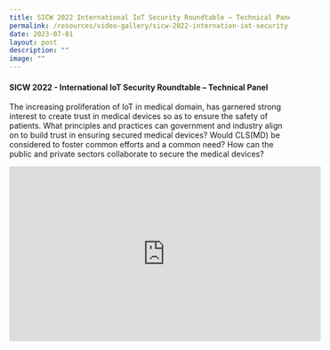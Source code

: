 ```yaml
---
title: SICW 2022 International IoT Security Roundtable – Technical Panel
permalink: /resources/video-gallery/sicw-2022-internation-iot-security-roundtable-technical-panel/
date: 2023-07-01
layout: post
description: ""
image: ""
---
```

#### **SICW 2022 - International IoT Security Roundtable – Technical Panel**

The increasing proliferation of IoT in medical domain, has garnered strong interest to create trust in medical devices so as to ensure the safety of patients. What principles and practices can government and industry align on to build trust in ensuring secured medical devices? Would CLS(MD) be considered to foster common efforts and a common need? How can the public and private sectors collaborate to secure the medical devices?

<iframe allowfullscreen="" allow="accelerometer; autoplay; clipboard-write; encrypted-media; gyroscope; picture-in-picture; web-share" frameborder="0" title="YouTube video player" src="https://www.youtube.com/embed/rzBHS9XCuxI" height="315" width="560"></iframe>